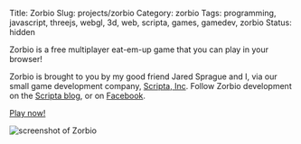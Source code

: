 Title: Zorbio
Slug: projects/zorbio
Category: zorbio
Tags: programming, javascript, threejs, webgl, 3d, web, scripta, games, gamedev, zorbio
Status: hidden

Zorbio is a free multiplayer eat-em-up game that you can play in your browser!

Zorbio is brought to you by my good friend Jared Sprague and I, via our small game development company, [Scripta, Inc][scripta]. Follow Zorbio development on the [Scripta blog][scripta], or on [Facebook][fb].

<p class="text-center"><a class="btn btn-default btn-lg" href="http://zor.bio">Play now!</a></p>

<img src="{filename}/static/images/projects/icon_zorbio.jpg" alt="screenshot of Zorbio" />

[fb]: https://www.facebook.com/zorbio/
[scripta]: http://scripta.co/
[mwcz]: https://twitter.com/mwcz/
[jared]: https://twitter.com/caramelcode/
